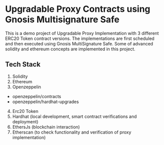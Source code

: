 # Upgradable Proxy Contracts using Gnosis Multisignature Safe
This is a demo project of Upgradable Proxy Implementation with 3 different ERC20 Token contract versions. The implementations are first scheduled and then executed using Gnosis MultiSignature Safe. Some of advanced solidity and ethereum concepts are implemented in this project.<br/>


## Tech Stack
1. Solidity
2. Ethereum
3. Openzeppelin
  - openzeppelin/contracts
  - openzeppelin/hardhat-upgrades
4. Erc20 Token
5. Hardhat (local development, smart contract verifications and deployment)
6. EthersJs (blockchain interaction)
7. Etherscan (to check functionality and verification of proxy implementation)